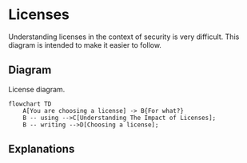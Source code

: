 # Licenses

Understanding licenses in the context of security is very difficult.  This diagram is intended to make it easier to follow.

## Diagram

License diagram.

```mermaid
flowchart TD
    A[You are choosing a license] -> B{For what?}
    B -- using -->C[Understanding The Impact of Licenses];
    B -- writing -->D[Choosing a license];
```

## Explanations

